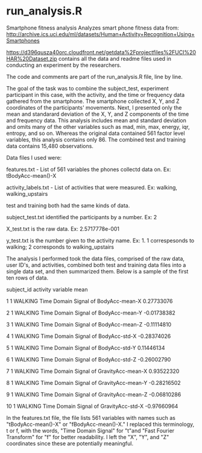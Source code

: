 # run_analysis.R
Smartphone fitness analysis
Analyzes smart phone fitness data from: http://archive.ics.uci.edu/ml/datasets/Human+Activity+Recognition+Using+Smartphones

https://d396qusza40orc.cloudfront.net/getdata%2Fprojectfiles%2FUCI%20HAR%20Dataset.zip contains all the data and readme files used 
in conducting an experiment by the researchers.

The code and comments are part of the run_analysis.R file, line by line.

The goal of the task was to combine the subject_test, experiment participant in this case, with the activity, and the time or frequency data gathered from the smartphone. The smartphone collected X, Y, and Z coordinates of the participants' movements. Next,
I presented only the mean and standarard deviation of the X, Y, and Z components of the time and frequency data. This analysis includes mean and standard deviation and omits many of the other variables such as mad, min, max, energy, iqr, entropy, and so on. Whereas the original data contained 561 factor level variables, this analysis contains only 86. The combined test and training data contains 15,480 observations.

Data files I used were:

features.txt - List of 561 variables the phones collectd data on. Ex: tBodyAcc-mean()-X

activity_labels.txt - List of activities that were measured. Ex: walking, walking_upstairs

test and training both had the same kinds of data.

subject_test.txt identified the participants by a number. Ex: 2

X_test.txt is the raw data. Ex:   2.5717778e-001 

y_test.txt is the number given to the activity name. Ex: 1. 1 correspesonds to walking; 2 corresponds to walking_upstairs

The analysis I performed took the data files, comprised of the raw data, user ID's, and activities, combined both test and training 
data files into a single data set, and then summarized them. Below is a sample of the first ten rows of data. 

subject_id     activity             variable                       mean

1           1  WALKING    Time Domain Signal of BodyAcc-mean-X  0.27733076

2           1  WALKING    Time Domain Signal of BodyAcc-mean-Y -0.01738382

3           1  WALKING    Time Domain Signal of BodyAcc-mean-Z -0.11114810

4           1  WALKING     Time Domain Signal of BodyAcc-std-X -0.28374026

5           1  WALKING     Time Domain Signal of BodyAcc-std-Y  0.11446134

6           1  WALKING     Time Domain Signal of BodyAcc-std-Z -0.26002790

7           1  WALKING Time Domain Signal of GravityAcc-mean-X  0.93522320

8           1  WALKING Time Domain Signal of GravityAcc-mean-Y -0.28216502

9           1  WALKING Time Domain Signal of GravityAcc-mean-Z -0.06810286

10          1  WALKING  Time Domain Signal of GravityAcc-std-X -0.97660964

In the features.txt file, the file lists 561 variables with names such as "tBodyAcc-mean()-X" or "fBodyAcc-mean()-X." I replaced this terminology, t or f, with the words, "Time Domain Signal" for "t"and "Fast Fourier Transform" for "f" for better readability. I left the "X", "Y", and "Z" coordinates since these are potentially meaningful.






